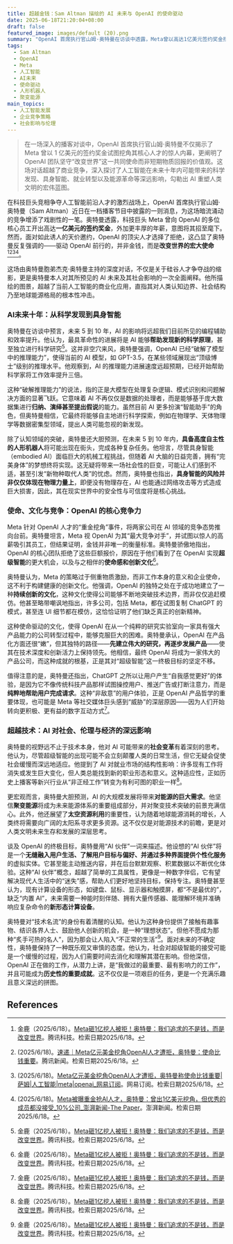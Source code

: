 ```yaml
---
title: 超越金钱：Sam Altman 描绘的 AI 未来与 OpenAI 的使命驱动
date: 2025-06-18T21:20:04+08:00
draft: false
featured_image: images/default (20).png
summary: "OpenAI 首席执行官山姆·奥特曼在访谈中透露，Meta曾以高达1亿美元签约奖金挖角OpenAI人才但被拒，奥特曼强调OpenAI团队更看重“改变世界”的使命。他深入预测了未来5-10年AI在科学发现、具身智能、就业转型和能源等领域的革命性影响，并阐述了OpenAI独特的使命驱动型创新文化。"
tags: 
  - Sam Altman
  - OpenAI
  - Meta
  - 人工智能
  - AI未来
  - 使命驱动
  - 人形机器人
  - 聚变能源
main_topics: 
  - 人工智能发展
  - 企业竞争策略
  - 社会影响与伦理
---
```


> 在一场深入的播客对谈中，OpenAI 首席执行官山姆·奥特曼不仅揭示了 Meta 曾以 1 亿美元的签约奖金试图挖角其核心人才的惊人内幕，更阐明了 OpenAI 团队坚守“改变世界”这一共同使命而非短期物质回报的价值观。这场对话超越了商业竞争，深入探讨了人工智能在未来十年内可能带来的科学发现、具身智能、就业转型以及能源革命等深远影响，勾勒出 AI 重塑人类文明的宏伟蓝图。

在科技巨头竞相争夺人工智能前沿人才的激烈战场上，OpenAI 首席执行官山姆·奥特曼（Sam Altman）近日在一档播客节目中披露的一则消息，为这场暗流涌动的竞争增添了戏剧性的一笔。奥特曼透露，科技巨头 Meta 曾向 OpenAI 的多位核心员工开出高达**一亿美元的签约奖金**，外加更丰厚的年薪，意图将其招至麾下。然而，面对如此诱人的天价邀约，OpenAI 的顶尖人才选择了拒绝，这凸显了奥特曼反复强调的——驱动 OpenAl 前行的，并非金钱，而是**改变世界的宏大使命**[^1][^2][^3][^4]。

这场由奥特曼胞弟杰克·奥特曼主持的深度对话，不仅是关于硅谷人才争夺战的缩影，更是奥特曼本人对其所预见的 AI 未来及其社会影响的一次全面阐释。他所描绘的图景，超越了当前人工智能的商业化应用，直指其对人类认知边界、社会结构乃至地球能源格局的根本性冲击。

### AI未来十年：从科学发现到具身智能

奥特曼在访谈中预言，未来 5 到 10 年，AI 的影响将远超我们目前所见的编程辅助和效率提升。他认为，最具革命性的进展将是 AI 能够**帮助发现新的科学原理**，甚至独立进行科学研究[^1]。这并非空穴来风，奥特曼强调，OpenAI 已经“破解了模型中的推理能力”，使得当前的 AI 模型，如 GPT-3.5，在某些领域展现出“顶级博士”级别的推理水平。他观察到，AI 的推理能力进展速度远超预期，已经开始帮助科学家将工作效率提升三倍。

这种“破解推理能力”的说法，指的正是大模型在处理复杂逻辑、模式识别和问题解决方面的显著飞跃。它意味着 AI 不再仅仅是数据的处理者，而是能够基于庞大数据集进行**归纳、演绎甚至提出假说**的能力。虽然目前 AI 更多扮演“智能助手”的角色，但奥特曼相信，它最终将能够自主地进行科学探索，例如在物理学、天体物理学等数据密集型领域，提出人类可能忽视的新发现。

除了认知领域的突破，奥特曼还大胆预测，在未来 5 到 10 年内，**具备高度自主性的人形机器人**将可能出现在街头，完成各种复杂任务。他坦言，尽管具身智能（embodied AI）面临巨大的机械工程挑战，但随着 AI 大脑的日益完善，拥有“完美身体”的梦想终将实现。这无疑将带来一场社会性的巨变，可能让人们感到不适，甚至引发“新物种取代人类”的忧虑。然而，奥特曼也指出，**具身智能的风险并非仅仅体现在物理力量上**，即便没有物理存在，AI 也能通过网络攻击等方式造成巨大损害，因此，其在现实世界中的安全性与可信度将是核心挑战。

### 使命、文化与竞争：OpenAI 的核心竞争力

Meta 针对 OpenAI 人才的“重金挖角”事件，将两家公司在 AI 领域的竞争态势推向台前。奥特曼坦言，Meta 视 OpenAI 为其“最大竞争对手”，并试图以惊人的高薪吸引其员工，但结果证明，金钱并非唯一的衡量标准。奥特曼骄傲地指出，OpenAI 的核心团队拒绝了这些巨额报价，原因在于他们看到了在 OpenAI 实现**超级智能**的更大机会，以及与之相伴的**使命感和创新文化**[^1]。

奥特曼认为，Meta 的策略过于侧重物质激励，而非工作本身的意义和企业使命，这不利于构建健康的创新文化。他强调，OpenAI 的独特之处在于成功地建立了一种**持续创新的文化**，这种文化使得公司能够不断地突破技术边界，而非仅仅追赶模仿。他甚至略带嘲讽地指出，许多公司，包括 Meta，都在试图复制 ChatGPT 的模式，甚至连 UI 细节都在模仿，这恰恰证明了他们缺乏真正的创新精神。

这种使命驱动的文化，使得 OpenAI 在从一个纯粹的研究实验室向一家具有强大产品能力的公司转型过程中，能够克服巨大的困难。奥特曼承认，OpenAI 在产品化方面还很“嫩”，但其独特的路径——**先建立伟大的研究，再逐步发展产品**——使其在技术深度和创新活力上保持领先。他相信，最终 OpenAI 将成为一家伟大的产品公司，而这种成就的根基，正是其对“超级智能”这一终极目标的坚定不移。

值得注意的是，奥特曼还指出，ChatGPT 之所以让用户产生“自我感觉更好”的体验，是因为它不像传统科技产品那样试图操控用户、推送广告或打断注意力，而是**纯粹地帮助用户完成请求**。这种“非敌意”的用户体验，正是 OpenAI 产品哲学的重要体现，也可能是 Meta 等社交媒体巨头感到“威胁”的深层原因——因为人们开始转向更积极、更有益的数字互动方式[^1]。

### 超越技术：AI 对社会、伦理与经济的深远影响

奥特曼的视野远不止于技术本身，他对 AI 可能带来的**社会变革**有着深刻的思考。他认为，尽管超级智能的出现可能不会立刻颠覆人类的日常生活，但它无疑会促使社会缓慢而深远地适应。他提到了 AI 对就业市场的结构性影响：许多现有工作将消失或发生巨大变化，但人类总能找到新的职业形态和意义。这种适应性，正如历史上播客等新兴行业从“非正经工作”转变为有利可图的职业一样[^1]。

更宏观而言，奥特曼大胆预测，AI 的大规模发展将带来**对能源的巨大需求**。他坚信**聚变能源**将成为未来能源体系的重要组成部分，并对聚变技术突破的前景充满信心。此外，他还展望了**太空资源利用**的重要性，认为随着地球能源消耗的增长，人类终将需要向广阔的太阳系寻求更多资源。这不仅仅是对能源技术的前瞻，更是对人类文明未来生存和发展的深层思考。

谈及 OpenAI 的终极目标，奥特曼用“AI 伙伴”一词来描述。他设想的“AI 伙伴”将是一个**无缝融入用户生活、了解用户目标与偏好、并通过多种界面提供个性化服务**的虚拟实体。它甚至能主动推送内容，并在后台默默观察、积累数据以不断优化体验。这种“AI 伙伴”概念，超越了简单的工具属性，更像是一种数字伴侣，它有望解决现代人生活中的“迷失”感，帮助人们更好地坚持目标，保持专注。奥特曼甚至认为，现有计算设备的形态，如键盘、鼠标、显示器和触摸屏，都“不是最优的”，缺乏“内置 AI”，未来需要一种能时刻伴随、拥有大量传感器、能理解环境并准确响应复杂命令的**新形态计算设备**。

奥特曼对“技术名流”的身份有着清醒的认知。他认为这种身份提供了接触有趣事物、结识各界人士、鼓励他人创新的机会，是一种“理想状态”。但他不愿成为那种“炙手可热的名人”，因为那会让人陷入“不正常的生活”[^1]。面对未来的不确定性，奥特曼保持了一种既乐观又审慎的态度。他认为，社会对超级智能的接受可能是一个缓慢的过程，因为人们需要时间去消化和理解其潜在影响。但他深信，OpenAI 正在做的工作，从潜力上讲，是“我做过的最重要、最有影响力的工作”，并且可能成为**历史性的重要成就**。这不仅仅是一项艰巨的任务，更是一个充满乐趣且意义深远的拼图。

## References
[^1]: 金鹿（2025/6/18）。[Meta砸1亿挖人被拒！奥特曼：我们追求的不是钱，而是改变世界](https://news.qq.com/rain/a/20250618A05NVF00)。腾讯科技。检索日期2025/6/18。
[^2]: (2025/6/18)。[速递｜Meta亿元美金挖角OpenAI人才遭拒，奥特曼：使命比钱重要](https://news.qq.com/rain/a/20250618A041NG00)。腾讯新闻。检索日期2025/6/18。
[^3]: (2025/6/18)。[Meta亿元美金挖角OpenAI人才遭拒，奥特曼称使命比钱重要|萨姆|人工智能|meta|openai_网易订阅](https://www.163.com/dy/article/K2BRENRI0519U3I5.html)。网易订阅。检索日期2025/6/18。
[^4]: (2025/6/18)。[Meta被曝重金抢AI人才，奥特曼：曾出1亿美元挖角，但优秀的成员都没接受_10%公司_澎湃新闻-The Paper](https://www.thepaper.cn/newsDetail_forward_31002406)。澎湃新闻。检索日期2025/6/18。
